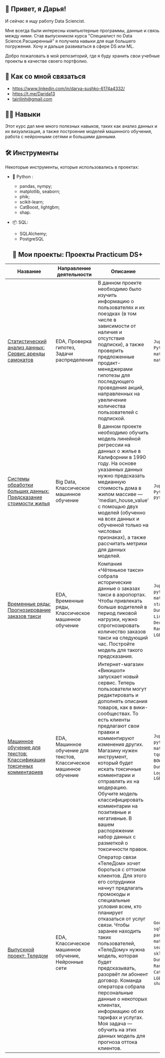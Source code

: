 ## 👋 Привет, я Дарья!

 И сейчас я ищу работу Data Sciencist.

Мне всегда были интересны компьютерные программы, данные и связь между ними. Став выпускником курса "Специалист по Data Science.Расширенный" я получила навыки для еще большего погружения. Хочу и дальше развиваться в сфере DS или ML. 

Добро пожаловать в мой репозиторий, где я буду хранить свои учебные проекты в качестве своего портфолио.

## 📮 Как со мной связаться
- https://www.linkedin.com/in/darya-sushko-6174a4332/
- https://t.me/Darida13
- tairilinh@gmail.com

## 👩‍💻 Навыки 
Этот курс дал мне много полезных навыков, таких как анализ данных и их визуализация, а также построение моделей машинного обучения, работа с нейронными сетями и большими данными.

## 🛠 Инструменты
Некоторые инструменты, которые использовались в проектах:
- 🐍 Python :
  - pandas, nympy;
  - matplotlib, seaborn;
  - phik;
  - scikit-learn;
  - CatBoost, lightgbm;
  - shap.
- 📦 SQL:
  - SQLAlchemy;
  - PostgreSQL
 
  ## 💼 Мои проекты: Проекты Practicum DS+

|Название| Направление деятельности | Описание | Стек |
|-------------|-------------|-------------|-------------|
|[Статистический анализ данных: Сервис аренды самокатов](https://github.com/Tairilin/Practicum_projects/tree/main/Statistics_for_scooters)   | EDA, Проверка гипотез, Задачи распределения    | В данном проекте необходимо было изучить информацию о пользователях и их поездках (в том числе в зависимости от наличия и отсутствия подписки), а также проверить предложенные продакт-менеджерами гипотезы для последующего проведения акций, направленных на увеличение количества пользователей с подпиской.   | `Jupyter Notebook`, `Python`, `pandas`, `numpy`, `matplotlib`, `seaborn`, `math`, `scipy`   |
|[Системы обработки больших данных: Предсказание стоимости жилья](https://github.com/Tairilin/Practicum_projects/tree/main/Spark_Стоимость_жилья)    | Big Data, Классическое машинное обучение    | В данном проекте необходимо обучить модель линейной регрессии на данных о жилье в Калифорнии в 1990 году. На основе указанных данных нужно предсказать медианную стоимость дома в жилом массиве — 'median_house_value' с помощью двух моделей (обученно на всех данных и обученной только на числовых признаках), а также рассчитать метрики для данных моделей.    | `Jupyter Notebook`, `Python`, `pandas`, `numpy`, `pyspark`    |
|[Временные ряды: Прогнозирование заказов такси](https://github.com/Tairilin/Practicum_projects/tree/main/Time_series_Taxi)    | EDA, Временные ряды, Классическое машинное обучение    | Компания «Чётенькое такси» собрала исторические данные о заказах такси в аэропортах. Чтобы привлекать больше водителей в период пиковой нагрузки, нужно спрогнозировать количество заказов такси на следующий час. Постройте модель для такого предсказания.    | `Jupyter Notebook`, `python`, `pandas`, `numpy`, `matplotlib`, `seaborn`, `statsmodels`, `sklearn`, `DummyRegressor`, `LinearRegression`, `DecisionTreeRegressor`, `RandomForestRegressor`, `LGBMRegressor`, `shap`    |
|[Машинное обучение для текстов: Классификация токсичных комментариев](https://github.com/Tairilin/Practicum_projects/tree/main/ML_for_text_Wikishop)    | EDA, Машинное обучение для текстов, Классическое машинное обучение    | Интернет-магазин «Викишоп» запускает новый сервис. Теперь пользователи могут редактировать и дополнять описания товаров, как в вики-сообществах. То есть клиенты предлагают свои правки и комментируют изменения других. Магазину нужен инструмент, который будет искать токсичные комментарии и отправлять их на модерацию. Обучите модель классифицировать комментарии на позитивные и негативные. В вашем распоряжении набор данных с разметкой о токсичности правок.    | `Jupyter Notebook`, `python`, `pandas`, `numpy`, `matplotlib`, `seaborn`, `tqdm`, `nltk`, `re`, `TF-IDF`, `BOW`, `sklearn`, `DummyClassifier`, `LogisticRegression`, `LGBMClassifier`    |
|[Выпускной проект: Теледом](https://github.com/Tairilin/Practicum_projects/tree/main/Выпускной_Теледом)    | EDA, Классическое машинное обучение, Нейронные сети    | Оператор связи «ТелеДом» хочет бороться с оттоком клиентов. Для этого его сотрудники начнут предлагать промокоды и специальные условия всем, кто планирует отказаться от услуг связи. Чтобы заранее находить таких пользователей, «ТелеДому» нужна модель, которая будет предсказывать, разорвёт ли абонент договор. Команда оператора собрала персональные данные о некоторых клиентах, информацию об их тарифах и услугах. Моя задача — обучить на этих данных модель для прогноза оттока клиентов.    | `Google Colab`, `SQL`, `sqlalchemy`, `python`, `pandas`, `numpy`, `matplotlib`, `missingno`, `seaborn`, `tqdm`, `phik`, `sklearn`, `DummyClassifier`, `RandomForestClassifier`, `CatBoostClassifier`, `LGBMClassifier`, `torch`, `shap`    |

